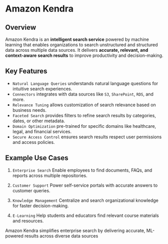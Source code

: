 # Amazon Kendra

## Overview

Amazon Kendra is an **intelligent search service** powered by machine learning that enables organizations to search unstructured and structured data across multiple data sources. It delivers **accurate, relevant, and context-aware search results** to improve productivity and decision-making.

## Key Features

- `Natural Language Queries` understands natural language questions for intuitive search experiences.
- `Connectors` integrates with data sources like `S3`, `SharePoint`, `RDS`, and more.
- `Relevance Tuning` allows customization of search relevance based on business needs.
- `Faceted Search` provides filters to refine search results by categories, dates, or other metadata.
- `Domain Optimization` pre-trained for specific domains like healthcare, legal, and financial services.
- `Secure Access Control` ensures search results respect user permissions and access policies.

## Example Use Cases

1. `Enterprise Search`
   Enable employees to find documents, FAQs, and reports across multiple repositories.

2. `Customer Support`
   Power self-service portals with accurate answers to customer queries.

3. `Knowledge Management`
   Centralize and search organizational knowledge for faster decision-making.

4. `E-Learning`
   Help students and educators find relevant course materials and resources.

Amazon Kendra simplifies enterprise search by delivering accurate, ML-powered results across diverse data sources
